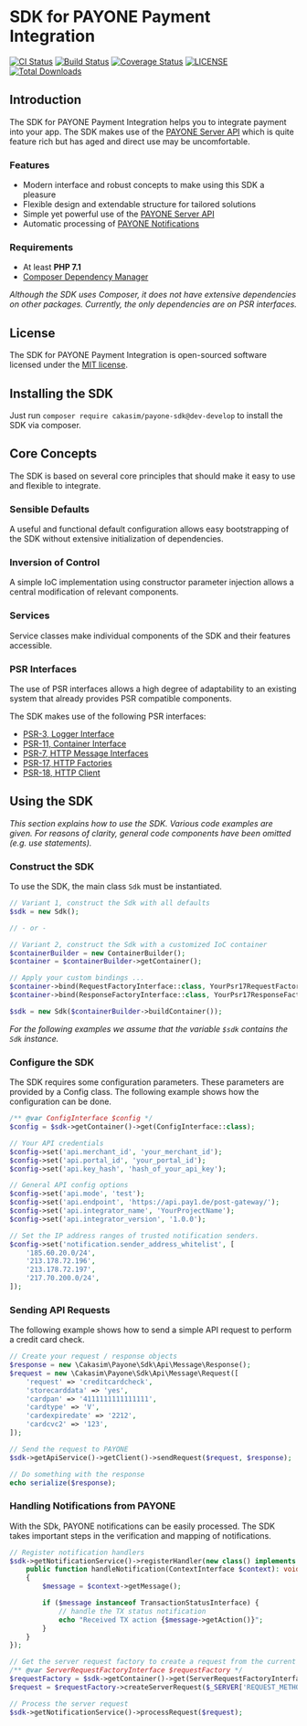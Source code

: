 SDK for PAYONE Payment Integration
==================================

[![CI Status](https://github.com/Cakasim/php-payone-sdk/workflows/CI/badge.svg?branch=develop)](https://github.com/Cakasim/php-payone-sdk/actions)
[![Build Status](https://travis-ci.org/Cakasim/php-payone-sdk.svg?branch=develop)](https://travis-ci.org/Cakasim/php-payone-sdk)
[![Coverage Status](https://coveralls.io/repos/github/Cakasim/php-payone-sdk/badge.svg?branch=develop)](https://coveralls.io/github/Cakasim/php-payone-sdk?branch=develop)
[![LICENSE](https://img.shields.io/github/license/Cakasim/php-payone-sdk.svg)](LICENSE)
[![Total Downloads](https://poser.pugx.org/cakasim/payone-sdk/downloads)](https://packagist.org/packages/cakasim/payone-sdk)

Introduction
------------

The SDK for PAYONE Payment Integration helps you to integrate payment into your app. The SDK makes use of the
[PAYONE Server API](https://docs.payone.com/display/public/PLATFORM/Channel+Server+API) which is quite feature rich
but has aged and direct use may be uncomfortable.

### Features

 - Modern interface and robust concepts to make using this SDK a pleasure
 - Flexible design and extendable structure for tailored solutions
 - Simple yet powerful use of the [PAYONE Server API](https://docs.payone.com/display/public/PLATFORM/Channel+Server+API)
 - Automatic processing of [PAYONE Notifications](https://docs.payone.com/pages/releaseview.action?pageId=1213962)

### Requirements

 - At least **PHP 7.1**
 - [Composer Dependency Manager](https://getcomposer.org)

*Although the SDK uses Composer, it does not have extensive dependencies on other packages.
Currently, the only dependencies are on PSR interfaces.*

License
-------

The SDK for PAYONE Payment Integration is open-sourced software licensed under the [MIT license](LICENSE).

Installing the SDK
------------------

Just run `composer require cakasim/payone-sdk@dev-develop` to install the SDK via composer.

Core Concepts
-------------

The SDK is based on several core principles that should make it easy to use and flexible to integrate.

### Sensible Defaults

A useful and functional default configuration allows easy bootstrapping of the SDK without
extensive initialization of dependencies.

### Inversion of Control

A simple IoC implementation using constructor parameter injection allows a central
modification of relevant components.

### Services

Service classes make individual components of the SDK and their features accessible.

### PSR Interfaces

The use of PSR interfaces allows a high degree of adaptability to an existing system
that already provides PSR compatible components.

The SDK makes use of the following PSR interfaces:

 - [PSR-3, Logger Interface](https://www.php-fig.org/psr/psr-3/)
 - [PSR-11, Container Interface](https://www.php-fig.org/psr/psr-11/)
 - [PSR-7, HTTP Message Interfaces](https://www.php-fig.org/psr/psr-7/)
 - [PSR-17, HTTP Factories](https://www.php-fig.org/psr/psr-17/)
 - [PSR-18, HTTP Client](https://www.php-fig.org/psr/psr-18/)

Using the SDK
-------------

*This section explains how to use the SDK. Various code examples are given.
For reasons of clarity, general code components have been omitted
(e.g. use statements).*

### Construct the SDK

To use the SDK, the main class `Sdk` must be instantiated.

```php
// Variant 1, construct the Sdk with all defaults
$sdk = new Sdk();

// - or -

// Variant 2, construct the Sdk with a customized IoC container
$containerBuilder = new ContainerBuilder();
$container = $containerBuilder->getContainer();

// Apply your custom bindings ...
$container->bind(RequestFactoryInterface::class, YourPsr17RequestFactory::class);
$container->bind(ResponseFactoryInterface::class, YourPsr17ResponseFactory::class);

$sdk = new Sdk($containerBuilder->buildContainer());
```

*For the following examples we assume that the variable `$sdk`
contains the `Sdk` instance.*

### Configure the SDK

The SDK requires some configuration parameters. These parameters
are provided by a Config class. The following example shows how
the configuration can be done.

```php
/** @var ConfigInterface $config */
$config = $sdk->getContainer()->get(ConfigInterface::class);

// Your API credentials
$config->set('api.merchant_id', 'your_merchant_id');
$config->set('api.portal_id', 'your_portal_id');
$config->set('api.key_hash', 'hash_of_your_api_key');

// General API config options
$config->set('api.mode', 'test');
$config->set('api.endpoint', 'https://api.pay1.de/post-gateway/');
$config->set('api.integrator_name', 'YourProjectName');
$config->set('api.integrator_version', '1.0.0');

// Set the IP address ranges of trusted notification senders.
$config->set('notification.sender_address_whitelist', [
    '185.60.20.0/24',
    '213.178.72.196',
    '213.178.72.197',
    '217.70.200.0/24',
]);
```

### Sending API Requests

The following example shows how to send a simple API request
to perform a credit card check.

```php
// Create your request / response objects
$response = new \Cakasim\Payone\Sdk\Api\Message\Response();
$request = new \Cakasim\Payone\Sdk\Api\Message\Request([
    'request' => 'creditcardcheck',
    'storecarddata' => 'yes',
    'cardpan' => '4111111111111111',
    'cardtype' => 'V',
    'cardexpiredate' => '2212',
    'cardcvc2' => '123',
]);

// Send the request to PAYONE
$sdk->getApiService()->getClient()->sendRequest($request, $response);

// Do something with the response
echo serialize($response);
```

### Handling Notifications from PAYONE

With the SDk, PAYONE notifications can be easily processed.
The SDK takes important steps in the verification and
mapping of notifications.

```php
// Register notification handlers
$sdk->getNotificationService()->registerHandler(new class() implements HandlerInterface {
    public function handleNotification(ContextInterface $context): void
    {
        $message = $context->getMessage();

        if ($message instanceof TransactionStatusInterface) {
            // handle the TX status notification
            echo "Received TX action {$message->getAction()}";
        }
    }
});

// Get the server request factory to create a request from the current environment
/** @var ServerRequestFactoryInterface $requestFactory */
$requestFactory = $sdk->getContainer()->get(ServerRequestFactoryInterface::class);
$request = $requestFactory->createServerRequest($_SERVER['REQUEST_METHOD'], $_SERVER['REQUEST_URI'], $_SERVER);

// Process the server request
$sdk->getNotificationService()->processRequest($request);
```
